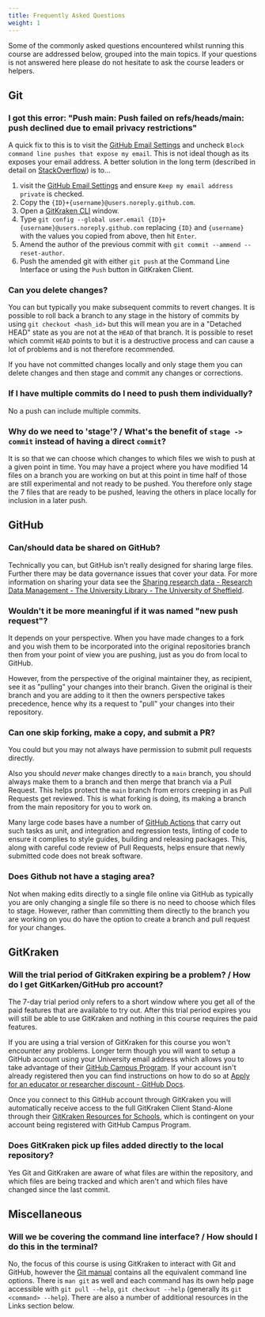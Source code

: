 ```yaml
---
title: Frequently Asked Questions
weight: 1
---
```


Some of the commonly asked questions encountered whilst running this course are addressed below, grouped into the main
topics. If your questions is not answered here please do not hesitate to ask the course leaders or helpers.

## Git

### I got this error: "Push main: Push failed on refs/heads/main: push declined due to email privacy restrictions"

A quick fix to this is to visit the [GitHub Email Settings](https://github.com/settings/emails) and uncheck `Block
command line pushes that expose my email`. This is not ideal though as its exposes your email address. A better solution
in the long term (described in detail on
[StackOverflow](https://stackoverflow.com/questions/43378060/meaning-of-the-github-message-push-declined-due-to-email-privacy-restrictions))
is to...

1. visit the [GitHub Email Settings](https://github.com/settings/emails) and ensure `Keep my email address private` is
   checked.
2. Copy the `{ID}+{username}@users.noreply.github.com`.
3. Open a [GitKraken CLI](https://www.gitkraken.com/cli#) window.
4. Type `git config --global user.email {ID}+{username}@users.noreply.github.com` replacing `{ID}` and `{username}` with
   the values you copied from above, then hit `Enter`.
5. Amend the author of the previous commit with `git commit --ammend --reset-author`.
6. Push the amended git with either `git push` at the Command Line Interface or using the `Push` button in GitKraken
   Client.

### Can you delete changes?

You can but typically you make subsequent commits to revert changes. It is possible to roll back a branch to any stage
in the history of commits by using `git checkout <hash_id>` but this will mean you are in a "Detached HEAD" state as you
are not at the `HEAD` of that branch. It is possible to reset which commit `HEAD` points to but it is a destructive
process and can cause a lot of problems and is not therefore recommended.

If you have not committed changes locally and only stage them you can delete changes and then stage and commit
any changes or corrections.

### If I have multiple commits do I need to push them individually?

No a push can include multiple commits.

### Why do we need to 'stage'? / What's the benefit of `stage -> commit` instead of having a direct `commit`?

It is so that we can choose which changes to which files we wish to push at a given point in time. You may have a
project where you have modified 14 files on a branch you are working on but at this point in time half of those are
still experimental and not ready to be pushed. You therefore only stage the 7 files that are ready to be pushed, leaving
the others in place locally for inclusion in a later push.


## GitHub

### Can/should data be shared on GitHub?

Technically you can, but GitHub isn't really designed for sharing large files. Further there may be data governance
issues that cover your data. For more information on sharing your data see the [Sharing research data - Research Data
Management - The University Library - The University of Sheffield](https://www.sheffield.ac.uk/library/rdm/publish).


### Wouldn't it be more meaningful if it was named "new push request"?

It depends on your perspective. When you have made changes to a fork and you wish them to be incorporated into the
original repositories branch then from your point of view you are pushing, just as you do from local to GitHub.

However, from the perspective of the original maintainer they, as recipient, see it as "pulling" your changes into their
branch. Given the original is their branch and you are adding to it then the owners perspective takes precedence, hence
why its a request to "pull" your changes into their repository.

### Can one skip forking, make a copy, and submit a PR?

You could but you may not always have permission to submit pull requests directly.

Also you should _never_ make changes directly to a `main` branch, you should always make them to a branch and then merge
that branch via a Pull Request. This helps protect the `main` branch from errors creeping in as Pull Requests get
reviewed. This is what forking is doing, its making a branch from the main repository for you to work on.

Many large code bases have a number of [GitHub Actions](https://github.com/features/actions) that carry out such tasks
as unit, and integration and regression tests, linting of code to ensure it complies to style guides, building and
releasing packages. This, along with careful code review of Pull Requests, helps ensure that newly submitted code does
not break software.

### Does Github not have a staging area?

Not when making edits directly to a single file online via GitHub as typically you are only changing a single file so
there is no need to choose which files to stage. However, rather than committing them directly to the branch you are
working on you do have the option to create a branch and pull request for your changes.


## GitKraken

### Will the trial period of GitKraken expiring be a problem? / How do I get GitKarken/GitHub pro account?

The 7-day trial period only refers to a short window where you get all of the paid features that are available to try
out. After this trial period expires you will still be able to use GitKraken and nothing in this course requires the
paid features.

If you are using a trial version of GitKraken for this course you won't encounter any problems. Longer term though you
will want to setup a GitHub account using your University email address which allows you to take advantage of their
[GitHub Campus Program](https://education.github.com/schools). If your account isn't already registered then you can
find instructions on how to do so at [Apply for an educator or researcher discount - GitHub
Docs](https://docs.github.com/en/education/explore-the-benefits-of-teaching-and-learning-with-github-education/use-github-in-your-classroom-and-research/apply-for-an-educator-or-researcher-discount).

Once you connect to this GitHub account through GitKraken you will automatically receive access to the full GitKraken
Client Stand-Alone through their [GitKraken Resources for Schools](https://education.github.com/schools), which is
contingent on your account being registered with GitHub Campus Program.


### Does GitKraken pick up files added directly to the local repository?

Yes Git and GitKraken are aware of what files are within the repository, and which files are being tracked and which
aren't and which files have changed since the last commit.

## Miscellaneous

### Will we be covering the command line interface? / How should I do this in the terminal?

No, the focus of this course is using GitKraken to interact with Git and GitHub, however the [Git
manual](https:git-csm.com/docs/user-manual.html) contains all the equivalent command line options.  There is `man git`
as well and each command has its own help page accessible with `git pull --help`, `git checkout --help` (generally its
`git <command> --help`). There are also a number of additional resources in the Links section below.
